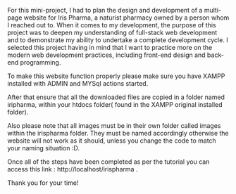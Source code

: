 For this mini-project, I had to plan the design and development of a multi-page website for Iris Pharma, a naturist pharmacy owned by a person whom I reached out to. When it comes to my development, the purpose of this project was to deepen my understanding of full-stack web development and to demonstrate my ability to undertake a complete development cycle. I selected this project having in mind that I want to practice more on the modern web development practices, including front-end design and back-end programming. 

To make this website function properly please make sure you have XAMPP installed with ADMIN and MYSql actions started.

After that ensure that all the downloaded files are copied in a folder named iripharma, within your htdocs folder( found in the XAMPP original installed folder).

Also please note that all images must be in their own folder called images within the irispharma folder. They must be named accordingly otherwise the website will not work as it should, unless you change the code to match your naming situation :D. 

Once all of the steps have been completed as per the tutorial you can access this link : http://localhost/irispharma .

Thank you for your time!
